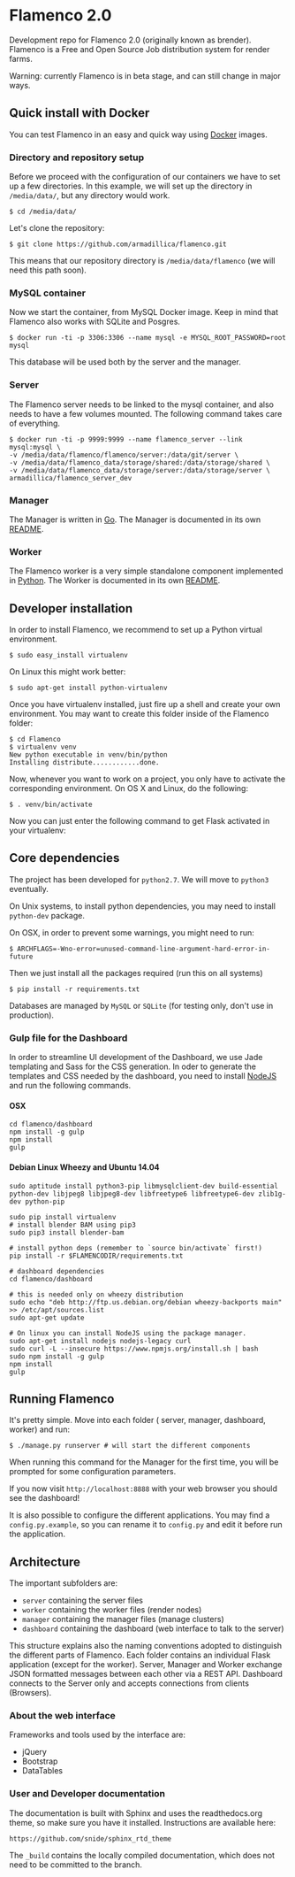 # Flamenco 2.0

Development repo for Flamenco 2.0 (originally known as brender). Flamenco is a
Free and Open Source Job distribution system for render farms.

Warning: currently Flamenco is in beta stage, and can still change in major ways.


## Quick install with Docker
You can test Flamenco in an easy and quick way using [Docker](https://www.docker.com/) images.

### Directory and repository setup
Before we proceed with the configuration of our containers we have to set up a few directories. In this example, we will set up the directory in ```
/media/data/```, but any directory would work.

```
$ cd /media/data/
```

Let's clone the repository:

```
$ git clone https://github.com/armadillica/flamenco.git
```

This means that our repository directory is `/media/data/flamenco` (we will need this path soon).

### MySQL container
Now we start the container, from MySQL Docker image. Keep in mind that Flamenco also works with SQLite and Posgres.

```
$ docker run -ti -p 3306:3306 --name mysql -e MYSQL_ROOT_PASSWORD=root mysql
```
This database will be used both by the server and the manager.

### Server
The Flamenco server needs to be linked to the mysql container, and also needs to have a few volumes mounted. The following command takes care of everything.

```
$ docker run -ti -p 9999:9999 --name flamenco_server --link mysql:mysql \
-v /media/data/flamenco/flamenco/server:/data/git/server \
-v /media/data/flamenco_data/storage/shared:/data/storage/shared \
-v /media/data/flamenco_data/storage/server:/data/storage/server \
armadillica/flamenco_server_dev
```

### Manager

The Manager is written in [Go](https://golang.org/). The Manager is documented
in its own [README](./packages/flamenco-manager-go/README.md).

### Worker

The Flamenco worker is a very simple standalone component implemented in
[Python](https://www.python.org/). The Worker is documented
in its own [README](./packages/flamenco-worker-python/README.md).


## Developer installation

In order to install Flamenco, we recommend to set up a Python virtual environment.

```
$ sudo easy_install virtualenv
```

On Linux this might work better:

```
$ sudo apt-get install python-virtualenv
```

Once you have virtualenv installed, just fire up a shell and create your own environment. You may want to create this folder inside of the Flamenco folder:

```
$ cd Flamenco
$ virtualenv venv
New python executable in venv/bin/python
Installing distribute............done.
```

Now, whenever you want to work on a project, you only have to activate the
corresponding environment. On OS X and Linux, do the following:

```
$ . venv/bin/activate
```

Now you can just enter the following command to get Flask activated in your
virtualenv:

## Core dependencies

The project has been developed for `python2.7`. We will move to `python3`
eventually.

On Unix systems, to install python dependencies, you may need to install
`python-dev` package.

On OSX, in order to prevent some warnings, you might need to run:

```
$ ARCHFLAGS=-Wno-error=unused-command-line-argument-hard-error-in-future
```

Then we just install all the packages required (run this on all systems)

```
$ pip install -r requirements.txt
```

Databases are managed by `MySQL` or `SQLite` (for testing only, don't use in production).


### Gulp file for the Dashboard
In order to streamline UI development of the Dashboard, we use Jade templating
and Sass for the CSS generation. In oder to generate the templates and CSS needed
by the dashboard, you need to install [NodeJS](https://nodejs.org/en/) and run
the following commands.

#### OSX
```
cd flamenco/dashboard
npm install -g gulp
npm install
gulp
```

#### Debian Linux Wheezy and Ubuntu 14.04

```
sudo aptitude install python3-pip libmysqlclient-dev build-essential python-dev libjpeg8 libjpeg8-dev libfreetype6 libfreetype6-dev zlib1g-dev python-pip

sudo pip install virtualenv
# install blender BAM using pip3
sudo pip3 install blender-bam

# install python deps (remember to `source bin/activate` first!)
pip install -r $FLAMENCODIR/requirements.txt

# dashboard dependencies
cd flamenco/dashboard

# this is needed only on wheezy distribution
sudo echo "deb http://ftp.us.debian.org/debian wheezy-backports main" >> /etc/apt/sources.list
sudo apt-get update

# On linux you can install NodeJS using the package manager.
sudo apt-get install nodejs nodejs-legacy curl
sudo curl -L --insecure https://www.npmjs.org/install.sh | bash
sudo npm install -g gulp
npm install
gulp
```

## Running Flamenco
It's pretty simple. Move into each folder ( server, manager, dashboard, worker)
and run:

```
$ ./manage.py runserver # will start the different components
```

When running this command for the Manager for the first time, you will be
prompted for some configuration parameters.

If you now visit `http://localhost:8888` with your web browser you should see the dashboard!

It is also possible to configure the different applications. You may find a `config.py.example`, so you can rename it to `config.py` and edit it before run the application.

## Architecture
The important subfolders are:

* `server` containing the server files
* `worker` containing the worker files (render nodes)
* `manager` containing the manager files (manage clusters)
* `dashboard` containing the dashboard (web interface to talk to the server)

This structure explains also the naming conventions adopted to distinguish the
different parts of Flamenco.
Each folder contains an individual Flask application (except for the worker).
Server, Manager and Worker exchange JSON formatted messages between each other
via a REST API.
Dashboard connects to the Server only and accepts connections from clients (Browsers).


### About the web interface
Frameworks and tools used by the interface are:

* jQuery
* Bootstrap
* DataTables

### User and Developer documentation

The documentation is built with Sphinx and uses the readthedocs.org theme, so
make sure you have it installed. Instructions are available here:

`https://github.com/snide/sphinx_rtd_theme`

The `_build` contains the locally compiled documentation, which does not need
to be committed to the branch.
